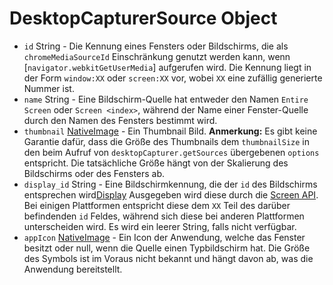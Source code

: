 # DesktopCapturerSource Object

* `id` String - Die Kennung eines Fensters oder Bildschirms, die als `chromeMediaSourceId` Einschränkung genutzt werden kann, wenn [`navigator.webkitGetUserMedia`] aufgerufen wird. Die Kennung liegt in der Form `window:XX` oder `screen:XX` vor, wobei `XX` eine zufällig generierte Nummer ist.
* `name` String - Eine Bildschirm-Quelle hat entweder den Namen `Entire Screen` oder `Screen <index>`, während der Name einer Fenster-Quelle durch den Namen des Fensters bestimmt wird.
* `thumbnail` [NativeImage](../native-image.md) - Ein Thumbnail Bild. **Anmerkung:** Es gibt keine Garantie dafür, dass die Größe des Thumbnails dem `thumbnailSize` in den beim Aufruf von `desktopCapturer.getSources` übergebenen `options` entspricht. Die tatsächliche Größe hängt von der Skalierung des Bildschirms oder des Fensters ab.
* `display_id` String - Eine Bildschirmkennung, die der `id` des Bildschirms entsprechen wird[Display](display.md) Ausgegeben wird diese durch die [Screen API](../screen.md). Bei einigen Plattformen entspricht diese dem `XX` Teil des darüber befindenden `id` Feldes, während sich diese bei anderen Plattformen unterscheiden wird. Es wird ein leerer String, falls nicht verfügbar.
* `appIcon` [NativeImage](../native-image.md) - Ein Icon der Anwendung, welche das Fenster besitzt oder null, wenn die Quelle einen Typbildschirm hat. Die Größe des Symbols ist im Voraus nicht bekannt und hängt davon ab, was die Anwendung bereitstellt.
